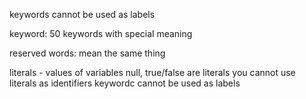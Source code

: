 keywords cannot be used as labels

keyword: 50 keywords with special meaning

reserved words: mean the same thing

literals - values of variables
    null, true/false are literals
you cannot use literals as identifiers
keywordc cannot be used as labels